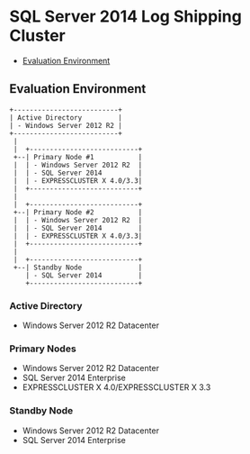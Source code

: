 # SQL Server 2014 Log Shipping Cluster
* [Evaluation Environment](#evaluation-environment)

## Evaluation Environment
```
+--------------------------+
| Active Directory         |
| - Windows Server 2012 R2 |
+--------------------------+
 |
 |  +---------------------------+
 +--| Primary Node #1           |
 |  | - Windows Server 2012 R2  |
 |  | - SQL Server 2014         |
 |  | - EXPRESSCLUSTER X 4.0/3.3|
 |  +---------------------------+
 |
 |  +---------------------------+
 +--| Primary Node #2           |
 |  | - Windows Server 2012 R2  |
 |  | - SQL Server 2014         |
 |  | - EXPRESSCLUSTER X 4.0/3.3|
 |  +---------------------------+
 |
 |  +---------------------------+
 +--| Standby Node              |
    | - SQL Server 2014         |
    +---------------------------+
```

### Active Directory
* Windows Server 2012 R2 Datacenter
### Primary Nodes
* Windows Server 2012 R2 Datacenter
* SQL Server 2014 Enterprise
* EXPRESSCLUSTER X 4.0/EXPRESSCLUSTER X 3.3
### Standby Node
* Windows Server 2012 R2 Datacenter
* SQL Server 2014 Enterprise
